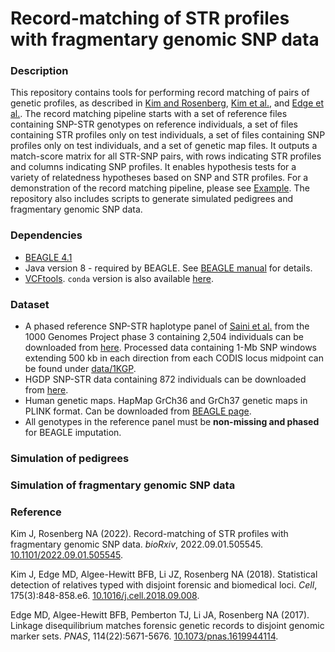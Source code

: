 # Record-matching of STR profiles with fragmentary genomic SNP data

### Description
This repository contains tools for performing record matching of pairs of genetic profiles, as described in [Kim and Rosenberg](https://doi.org/10.1101/2022.09.01.505545), [Kim et al.](https://doi.org/10.1016/j.cell.2018.09.008), and [Edge et al.](https://doi.org/10.1073/pnas.1619944114). The record matching pipeline starts with a set of reference files containing SNP-STR genotypes on reference individuals, a set of files containing STR profiles only on test individuals, a set of files containing SNP profiles only on test individuals, and a set of genetic map files. It outputs a match-score matrix for all STR-SNP pairs, with rows indicating STR profiles and columns indicating SNP profiles. It enables hypothesis tests for a variety of relatedness hypotheses based on SNP and STR profiles. For a demonstration of the record matching pipeline, please see [Example](https://github.com/jk2236/RecordMatching/tree/main/examples). The repository also includes scripts to generate simulated pedigrees and fragmentary genomic SNP data. 

### Dependencies
* [BEAGLE 4.1](https://faculty.washington.edu/browning/beagle/b4_1.html) 
* Java version 8 - required by BEAGLE. See [BEAGLE manual](https://faculty.washington.edu/browning/beagle/beagle_4.1_21Jan17.pdf) for details.
* [VCFtools](https://github.com/vcftools/vcftools). `conda` version is also available [here](https://anaconda.org/bioconda/vcftools).

### Dataset
* A phased reference SNP-STR haplotype panel of [Saini et al.](https://doi.org/10.1038/s41467-018-06694-0) from the 1000 Genomes Project phase 3 containing 2,504 individuals can be downloaded from [here](https://gymreklab.com/2018/03/05/snpstr_imputation.html). Processed data containing 1-Mb SNP windows extending 500 kb in each direction from each CODIS locus midpoint can be found under [data/1KGP](https://github.com/jk2236/RM_WGS/tree/main/data/1KGP).
* HGDP SNP-STR data containing 872 individuals can be downloaded from [here](https://rosenberglab.stanford.edu/data/edgeEtAl2017/unphased_all_vcf.zip).
* Human genetic maps. HapMap GrCh36 and GrCh37 genetic maps in PLINK format. Can be downloaded from [BEAGLE page](http://bochet.gcc.biostat.washington.edu/beagle/genetic_maps/).
* All genotypes in the reference panel must be **non-missing and phased** for BEAGLE imputation. 

### Simulation of pedigrees

### Simulation of fragmentary genomic SNP data

### Reference
Kim J, Rosenberg NA (2022). Record-matching of STR profiles with fragmentary genomic SNP data. *bioRxiv*, 2022.09.01.505545. [10.1101/2022.09.01.505545](https://doi.org/10.1101/2022.09.01.505545).

Kim J, Edge MD, Algee-Hewitt BFB, Li JZ, Rosenberg NA (2018). Statistical detection of relatives typed with disjoint forensic and biomedical loci. *Cell*, 175(3):848-858.e6. [10.1016/j.cell.2018.09.008](https://doi.org/10.1016/j.cell.2018.09.008).

Edge MD, Algee-Hewitt BFB, Pemberton TJ, Li JA, Rosenberg NA (2017). Linkage disequilibrium matches forensic genetic records to disjoint genomic marker sets. *PNAS*, 114(22):5671-5676. [10.1073/pnas.1619944114](https://doi.org/10.1073/pnas.1619944114).
